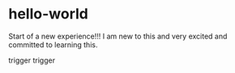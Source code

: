 # hello-world
Start of a new experience!!!
I am new to this and very excited and committed to learning this.

trigger
trigger
